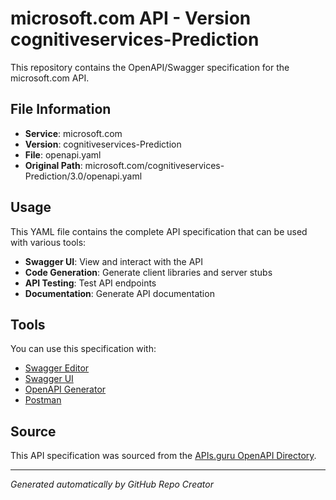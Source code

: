 # microsoft.com API - Version cognitiveservices-Prediction

This repository contains the OpenAPI/Swagger specification for the microsoft.com API.

## File Information

- **Service**: microsoft.com
- **Version**: cognitiveservices-Prediction
- **File**: openapi.yaml
- **Original Path**: microsoft.com/cognitiveservices-Prediction/3.0/openapi.yaml

## Usage

This YAML file contains the complete API specification that can be used with various tools:

- **Swagger UI**: View and interact with the API
- **Code Generation**: Generate client libraries and server stubs
- **API Testing**: Test API endpoints
- **Documentation**: Generate API documentation

## Tools

You can use this specification with:

- [Swagger Editor](https://editor.swagger.io/)
- [Swagger UI](https://swagger.io/tools/swagger-ui/)
- [OpenAPI Generator](https://openapi-generator.tech/)
- [Postman](https://www.postman.com/)

## Source

This API specification was sourced from the [APIs.guru OpenAPI Directory](https://github.com/APIs-guru/openapi-directory).

---

*Generated automatically by GitHub Repo Creator*

